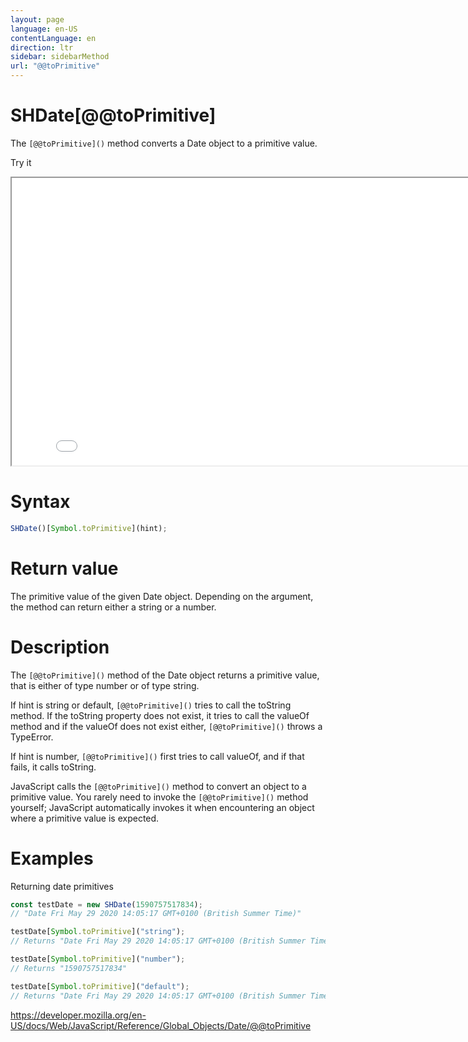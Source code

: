 ```yaml
---
layout: page
language: en-US
contentLanguage: en
direction: ltr
sidebar: sidebarMethod
url: "@@toPrimitive"
---
```


# SHDate[@@toPrimitive]

The <code>\[@@toPrimitive]()</code> method converts a Date object to a primitive value.

Try it

<iframe style="width: 830px; height: 460px;" src="/SHDateTime-js/examples/live.html?function=toPrimitive" title="MDN Web Docs Interactive Example" loading="lazy"></iframe>

# Syntax

```js
SHDate()[Symbol.toPrimitive](hint);
```

# Return value

The primitive value of the given Date object. Depending on the argument, the method can return either a string or a number.

# Description

The <code>\[@@toPrimitive]()</code> method of the Date object returns a primitive value, that is either of type number or of type string.

If hint is string or default, <code>\[@@toPrimitive]()</code> tries to call the toString method. If the toString property does not exist, it tries to call the valueOf method and if the valueOf does not exist either, <code>\[@@toPrimitive]()</code> throws a TypeError.

If hint is number, <code>\[@@toPrimitive]()</code> first tries to call valueOf, and if that fails, it calls toString.

JavaScript calls the <code>\[@@toPrimitive]()</code> method to convert an object to a primitive value. You rarely need to invoke the <code>\[@@toPrimitive]()</code> method yourself; JavaScript automatically invokes it when encountering an object where a primitive value is expected.

# Examples

Returning date primitives

```js
const testDate = new SHDate(1590757517834);
// "Date Fri May 29 2020 14:05:17 GMT+0100 (British Summer Time)"

testDate[Symbol.toPrimitive]("string");
// Returns "Date Fri May 29 2020 14:05:17 GMT+0100 (British Summer Time)"

testDate[Symbol.toPrimitive]("number");
// Returns "1590757517834"

testDate[Symbol.toPrimitive]("default");
// Returns "Date Fri May 29 2020 14:05:17 GMT+0100 (British Summer Time)"
```

https://developer.mozilla.org/en-US/docs/Web/JavaScript/Reference/Global_Objects/Date/@@toPrimitive
